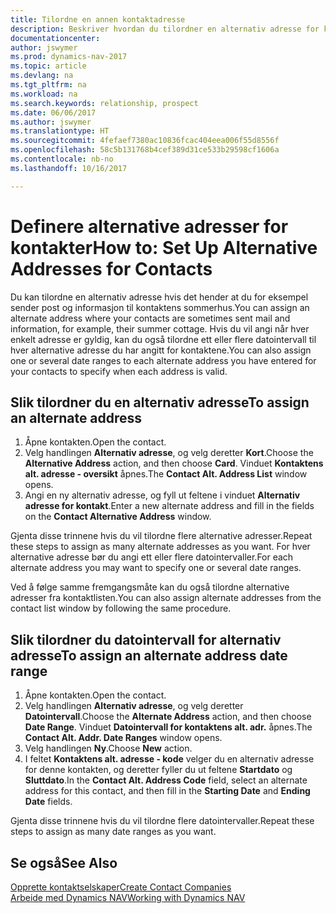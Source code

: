 ```yaml
---
title: Tilordne en annen kontaktadresse
description: Beskriver hvordan du tilordner en alternativ adresse for kontakter eller prospekter som informasjon av og til sendes til.
documentationcenter: 
author: jswymer
ms.prod: dynamics-nav-2017
ms.topic: article
ms.devlang: na
ms.tgt_pltfrm: na
ms.workload: na
ms.search.keywords: relationship, prospect
ms.date: 06/06/2017
ms.author: jswymer
ms.translationtype: HT
ms.sourcegitcommit: 4fefaef7380ac10836fcac404eea006f55d8556f
ms.openlocfilehash: 58c5b131768b4cef389d31ce533b29598cf1606a
ms.contentlocale: nb-no
ms.lasthandoff: 10/16/2017

---
```

# <a name="how-to-set-up-alternative-addresses-for-contacts"></a><span data-ttu-id="a45d2-103">Definere alternative adresser for kontakter</span><span class="sxs-lookup"><span data-stu-id="a45d2-103">How to: Set Up Alternative Addresses for Contacts</span></span>
<span data-ttu-id="a45d2-104">Du kan tilordne en alternativ adresse hvis det hender at du for eksempel sender post og informasjon til kontaktens sommerhus.</span><span class="sxs-lookup"><span data-stu-id="a45d2-104">You can assign an alternate address where your contacts are sometimes sent mail and information, for example, their summer cottage.</span></span> <span data-ttu-id="a45d2-105">Hvis du vil angi når hver enkelt adresse er gyldig, kan du også tilordne ett eller flere datointervall til hver alternative adresse du har angitt for kontaktene.</span><span class="sxs-lookup"><span data-stu-id="a45d2-105">You can also assign one or several date ranges to each alternate address you have entered for your contacts to specify when each address is valid.</span></span>

## <a name="to-assign-an-alternate-address"></a><span data-ttu-id="a45d2-106">Slik tilordner du en alternativ adresse</span><span class="sxs-lookup"><span data-stu-id="a45d2-106">To assign an alternate address</span></span>
1. <span data-ttu-id="a45d2-107">Åpne kontakten.</span><span class="sxs-lookup"><span data-stu-id="a45d2-107">Open the contact.</span></span>
2. <span data-ttu-id="a45d2-108">Velg handlingen **Alternativ adresse**, og velg deretter **Kort**.</span><span class="sxs-lookup"><span data-stu-id="a45d2-108">Choose the **Alternative Address** action, and then choose **Card**.</span></span> <span data-ttu-id="a45d2-109">Vinduet **Kontaktens alt. adresse - oversikt** åpnes.</span><span class="sxs-lookup"><span data-stu-id="a45d2-109">The **Contact Alt. Address List** window opens.</span></span>
3. <span data-ttu-id="a45d2-110">Angi en ny alternativ adresse, og fyll ut feltene i vinduet **Alternativ adresse for kontakt**.</span><span class="sxs-lookup"><span data-stu-id="a45d2-110">Enter a new alternate address and fill in the fields on the **Contact Alternative Address** window.</span></span>

<span data-ttu-id="a45d2-111">Gjenta disse trinnene hvis du vil tilordne flere alternative adresser.</span><span class="sxs-lookup"><span data-stu-id="a45d2-111">Repeat these steps to assign as many alternate addresses as you want.</span></span> <span data-ttu-id="a45d2-112">For hver alternative adresse bør du angi ett eller flere datointervaller.</span><span class="sxs-lookup"><span data-stu-id="a45d2-112">For each alternate address you may want to specify one or several date ranges.</span></span>

<span data-ttu-id="a45d2-113">Ved å følge samme fremgangsmåte kan du også tilordne alternative adresser fra kontaktlisten.</span><span class="sxs-lookup"><span data-stu-id="a45d2-113">You can also assign alternate addresses from the contact list window by following the same procedure.</span></span>

## <a name="to-assign-an-alternate-address-date-range"></a><span data-ttu-id="a45d2-114">Slik tilordner du datointervall for alternativ adresse</span><span class="sxs-lookup"><span data-stu-id="a45d2-114">To assign an alternate address date range</span></span>
1. <span data-ttu-id="a45d2-115">Åpne kontakten.</span><span class="sxs-lookup"><span data-stu-id="a45d2-115">Open the contact.</span></span>
2. <span data-ttu-id="a45d2-116">Velg handlingen **Alternativ adresse**, og velg deretter **Datointervall**.</span><span class="sxs-lookup"><span data-stu-id="a45d2-116">Choose the **Alternate Address** action, and then choose **Date Range**.</span></span> <span data-ttu-id="a45d2-117">Vinduet **Datointervall for kontaktens alt. adr.** åpnes.</span><span class="sxs-lookup"><span data-stu-id="a45d2-117">The **Contact Alt. Addr. Date Ranges** window opens.</span></span>
3. <span data-ttu-id="a45d2-118">Velg handlingen **Ny**.</span><span class="sxs-lookup"><span data-stu-id="a45d2-118">Choose **New** action.</span></span>
4. <span data-ttu-id="a45d2-119">I feltet **Kontaktens alt. adresse - kode** velger du en alternativ adresse for denne kontakten, og deretter fyller du ut feltene **Startdato** og **Sluttdato**.</span><span class="sxs-lookup"><span data-stu-id="a45d2-119">In the **Contact Alt. Address Code** field, select an alternate address for this contact, and then fill in the **Starting Date** and **Ending Date** fields.</span></span>

<span data-ttu-id="a45d2-120">Gjenta disse trinnene hvis du vil tilordne flere datointervaller.</span><span class="sxs-lookup"><span data-stu-id="a45d2-120">Repeat these steps to assign as many date ranges as you want.</span></span>

## <a name="see-also"></a><span data-ttu-id="a45d2-121">Se også</span><span class="sxs-lookup"><span data-stu-id="a45d2-121">See Also</span></span>
[<span data-ttu-id="a45d2-122">Opprette kontaktselskaper</span><span class="sxs-lookup"><span data-stu-id="a45d2-122">Create Contact Companies</span></span>](marketing-create-contact-companies.md)  
[<span data-ttu-id="a45d2-123">Arbeide med Dynamics NAV</span><span class="sxs-lookup"><span data-stu-id="a45d2-123">Working with Dynamics NAV</span></span>](ui-work-product.md)

